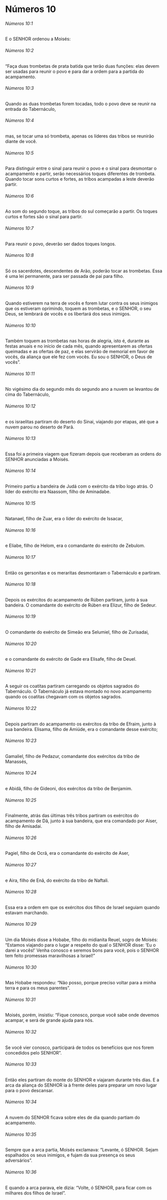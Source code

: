 # Números 10

###### Números 10:1

E o SENHOR ordenou a Moisés:

###### Números 10:2

“Faça duas trombetas de prata batida que terão duas funções: elas devem ser usadas para reunir o povo e para dar a ordem para a partida do acampamento.

###### Números 10:3

Quando as duas trombetas forem tocadas, todo o povo deve se reunir na entrada do Tabernáculo,

###### Números 10:4

mas, se tocar uma só trombeta, apenas os líderes das tribos se reunirão diante de você.

###### Números 10:5

Para distinguir entre o sinal para reunir o povo e o sinal para desmontar o acampamento e partir, serão necessários toques diferentes de trombeta. Quando tocar sons curtos e fortes, as tribos acampadas a leste deverão partir.

###### Números 10:6

Ao som do segundo toque, as tribos do sul começarão a partir. Os toques curtos e fortes são o sinal para partir.

###### Números 10:7

Para reunir o povo, deverão ser dados toques longos.

###### Números 10:8

Só os sacerdotes, descendentes de Arão, poderão tocar as trombetas. Essa é uma lei permanente, para ser passada de pai para filho.

###### Números 10:9

Quando estiverem na terra de vocês e forem lutar contra os seus inimigos que os estiveram oprimindo, toquem as trombetas, e o SENHOR, o seu Deus, se lembrará de vocês e os libertará dos seus inimigos.

###### Números 10:10

Também toquem as trombetas nas horas de alegria, isto é, durante as festas anuais e no início de cada mês, quando apresentarem as ofertas queimadas e as ofertas de paz, e elas servirão de memorial em favor de vocês, da aliança que ele fez com vocês. Eu sou o SENHOR, o Deus de vocês”.

###### Números 10:11

No vigésimo dia do segundo mês do segundo ano a nuvem se levantou de cima do Tabernáculo,

###### Números 10:12

e os israelitas partiram do deserto do Sinai, viajando por etapas, até que a nuvem parou no deserto de Parã.

###### Números 10:13

Essa foi a primeira viagem que fizeram depois que receberam as ordens do SENHOR anunciadas a Moisés.

###### Números 10:14

Primeiro partiu a bandeira de Judá com o exército da tribo logo atrás. O líder do exército era Naassom, filho de Aminadabe.

###### Números 10:15

Natanael, filho de Zuar, era o líder do exército de Issacar,

###### Números 10:16

e Eliabe, filho de Helom, era o comandante do exército de Zebulom.

###### Números 10:17

Então os gersonitas e os meraritas desmontaram o Tabernáculo e partiram.

###### Números 10:18

Depois os exércitos do acampamento de Rúben partiram, junto à sua bandeira. O comandante do exército de Rúben era Elizur, filho de Sedeur.

###### Números 10:19

O comandante do exército de Simeão era Selumiel, filho de Zurisadai,

###### Números 10:20

e o comandante do exército de Gade era Elisafe, filho de Deuel.

###### Números 10:21

A seguir os coatitas partiram carregando os objetos sagrados do Tabernáculo. O Tabernáculo já estava montado no novo acampamento quando os coatitas chegavam com os objetos sagrados.

###### Números 10:22

Depois partiram do acampamento os exércitos da tribo de Efraim, junto à sua bandeira. Elisama, filho de Amiúde, era o comandante desse exército;

###### Números 10:23

Gamaliel, filho de Pedazur, comandante dos exércitos da tribo de Manassés,

###### Números 10:24

e Abidã, filho de Gideoni, dos exércitos da tribo de Benjamim.

###### Números 10:25

Finalmente, atrás das últimas três tribos partiram os exércitos do acampamento de Dã, junto à sua bandeira, que era comandado por Aiser, filho de Amisadai.

###### Números 10:26

Pagiel, filho de Ocrã, era o comandante do exército de Aser,

###### Números 10:27

e Aira, filho de Enã, do exército da tribo de Naftali.

###### Números 10:28

Essa era a ordem em que os exércitos dos filhos de Israel seguiam quando estavam marchando.

###### Números 10:29

Um dia Moisés disse a Hobabe, filho do midianita Reuel, sogro de Moisés: “Estamos viajando para o lugar a respeito do qual o SENHOR disse: ‘Eu o darei a vocês!’ Venha conosco e seremos bons para você, pois o SENHOR tem feito promessas maravilhosas a Israel!”

###### Números 10:30

Mas Hobabe respondeu: “Não posso, porque preciso voltar para a minha terra e para os meus parentes”.

###### Números 10:31

Moisés, porém, insistiu: “Fique conosco, porque você sabe onde devemos acampar, e será de grande ajuda para nós.

###### Números 10:32

Se você vier conosco, participará de todos os benefícios que nos forem concedidos pelo SENHOR”.

###### Números 10:33

Então eles partiram do monte do SENHOR e viajaram durante três dias. E a arca da aliança do SENHOR ia à frente deles para preparar um novo lugar para o povo descansar.

###### Números 10:34

A nuvem do SENHOR ficava sobre eles de dia quando partiam do acampamento.

###### Números 10:35

Sempre que a arca partia, Moisés exclamava: “Levante, ó SENHOR. Sejam espalhados os seus inimigos, e fujam da sua presença os seus adversários”.

###### Números 10:36

E quando a arca parava, ele dizia: “Volte, ó SENHOR, para ficar com os milhares dos filhos de Israel”.


